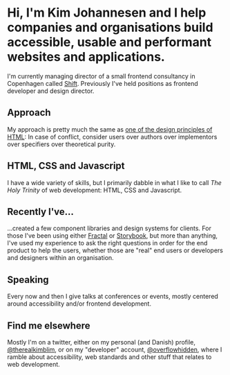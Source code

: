 # Hi, I'm Kim Johannesen and I help companies and organisations build accessible, usable and performant websites and applications.
I'm currently managing director of a small frontend consultancy in Copenhagen called [Shift](https://shiftcph.dk). Previously I've held positions as frontend developer and design director.

## Approach
My approach is pretty much the same as [one of the design principles of HTML](https://dev.w3.org/html5/html-design-principles/#priority-of-constituencies): In case of conflict, consider users over authors over implementors over specifiers over theoretical purity.
> 

## HTML, CSS and Javascript
I have a wide variety of skills, but I primarily dabble in what I like to call *The Holy Trinity* of web development: HTML, CSS and Javascript.

## Recently I've...
...created a few component libraries and design systems for clients. For those I've been using either [Fractal](https://fractal.build/) or [Storybook](https://storybook.js.org/), but more than anything, I've used my experience to ask the right questions in order for the end product to help the users, whether those are "real" end users or developers and designers within an organisation.

## Speaking
Every now and then I give talks at conferences or events, mostly centered around accessibility and/or frontend development.

## Find me elsewhere
Mostly I'm on a twitter, either on my personal (and Danish) profile, [@therealkimblim](https://twitter.com/therealkimblim), or on my "developer" account, [@overflowhidden](https://twitter.com/overflowhidden), where I ramble about accessibility, web standards and other stuff that relates to web development.
